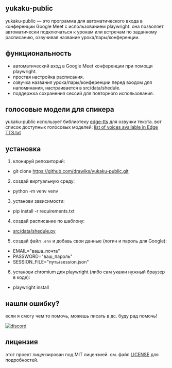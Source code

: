 ## yukaku-public

yukaku-public — это программа для автоматического входа в конференции Google Meet с использованием playwright. она позволяет автоматически подключаться к урокам или встречам по заданному расписанию, озвучивая название урока/пары/конференции.

## функциональность

- автоматический вход в Google Meet конференции при помощи playwright.
- простая настройка расписания.
- озвучка названия урока/пары/конференции перед входом для напоминания, настраивается в src/data/shedule.
- поддержка сохранения сессий для повторного использования.

## голосовые модели для спикера

yukaku-public использует библиотеку [edge-tts](https://github.com/rany2/edge-tts) для озвучки текста. вот список доступных голосовых моделей:
[list of voices available in Edge TTS.txt](https://gist.github.com/BettyJJ/17cbaa1de96235a7f5773b8690a20462)

## установка

1. клонируй репозиторий:
- git clone https://github.com/drawiks/yukaku-public.git

2. создай виртуальную среду:
- python -m venv venv

3. установи зависимости:
- pip install -r requirements.txt

4. создай расписание по шаблону:
- [src/data/shedule.py](src/data/shedule.py)

5. создай файл `.env` и добавь свои данные (логин и пароль для Google):
- EMAIL="ваша_почта"
- PASSWORD="ваш_пароль"
- SESSION_FILE="путь/session.json"

6. установи chromium для playwright (либо сам укажи нужный браузер в коде):
- playwright install

## нашли ошибку?

если я смогу чем то помочь, можешь писать в дс. буду рад помочь!

[![discord](https://img.shields.io/badge/discord-drawksr-blueviolet)](https://discord.com/users/1016250061937721355)

## лицензия

этот проект лицензирован под MIT лицензией. см. файл [LICENSE](LICENSE) для подробностей.
